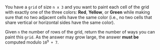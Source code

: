 You have a `grid` of size `n x 3` and you want to paint each cell of the grid with exactly one of the three colors: **Red**, **Yellow**, or **Green** while making sure that no two adjacent cells have the same color (i.e., no two cells that share vertical or horizontal sides have the same color).

Given `n` the number of rows of the grid, return the number of ways you can paint this `grid`. As the answer may grow large, the answer **must be** computed modulo <code>10<sup>9</sup> + 7</code>.